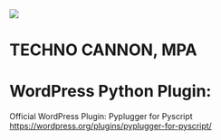 <img src="https://github.com/TechnoCannon1337/Algorithms/blob/main/TechnoCannonBusinessCard.png">

# TECHNO CANNON, MPA

# WordPress Python Plugin:
Official WordPress Plugin: Pyplugger for Pyscript
https://wordpress.org/plugins/pyplugger-for-pyscript/



